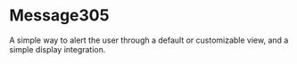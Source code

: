 # Message305
A simple way to alert the user through a default or customizable view, and a simple display integration.
